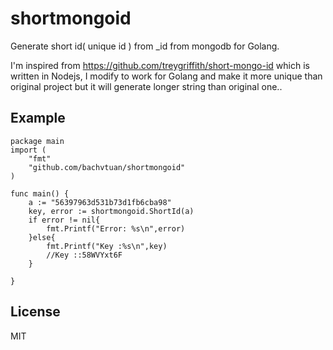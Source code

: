 # shortmongoid
Generate short id( unique id ) from _id from mongodb for Golang.

I'm inspired from https://github.com/treygriffith/short-mongo-id which is written in Nodejs, I modify to work for Golang and make it more unique than original project but it will generate longer string than original one..

## Example

```
package main
import (
	"fmt"
	"github.com/bachvtuan/shortmongoid"
)

func main() {
	a := "56397963d531b73d1fb6cba98"
	key, error := shortmongoid.ShortId(a)
	if error != nil{
		fmt.Printf("Error: %s\n",error)
	}else{
		fmt.Printf("Key :%s\n",key)
		//Key ::58WVYxt6F
	}

}

```


## License 
MIT